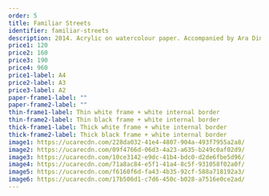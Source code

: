 ```yaml
---
order: 5
title: Familiar Streets
identifier: familiar-streets
description: 2014. Acrylic on watercolour paper. Accompanied by Ara Dinkjian.
price1: 120
price2: 160
price3: 190
price4: 960
price1-label: A4
price2-label: A3
price3-label: A2
paper-frame1-label: ""
paper-frame2-label: ""
thin-frame1-label: Thin white frame + white internal border
thin-frame2-label: Thin black frame + white internal border
thick-frame1-label: Thick white frame + white internal border
thick-frame2-label: Thick black frame + white internal border
image1: https://ucarecdn.com/228da032-41e4-4807-904a-493f7955a2a8/
image2: https://ucarecdn.com/09f4766d-06d3-4a23-a635-b249c0af02d9/
image3: https://ucarecdn.com/10ce3142-e9dc-41b4-bdc0-d2de6fbe5d96/
image4: https://ucarecdn.com/71a8ac84-e5f1-41a4-8c5f-931058f02a0f/
image5: https://ucarecdn.com/f6160f6d-fa43-4b35-92cf-588a718192a3/
image6: https://ucarecdn.com/17b506d1-c7d6-450c-b028-a7516e0ce2ad/
---
```

